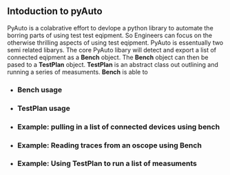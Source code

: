 ## Intoduction to pyAuto

PyAuto is a colabrative effort to devlope a python library to automate the borring parts of using test test eqipment. So Engineers can focus on the otherwise thrilling aspects of using test eqipment.  PyAuto is essentually two semi related libarys.  The core PyAuto libary will detect and export a list of connected eqipment as a **Bench** object.  The **Bench** object can then be pased to a **TestPlan** object.  **TestPlan** is an abstract class out outlining and running a series of measuments.  **Bench** is able to  

- ### Bench usage 

- ### TestPlan usage

- ### Example: pulling in a list of connected devices using bench 

- ### Example: Reading traces from an oscope using Bench

- ### Example: Using TestPlan to run a list of measuments
